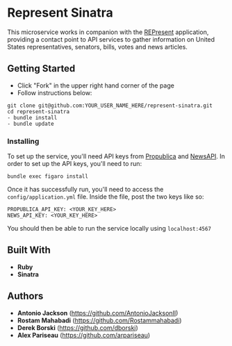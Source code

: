 # Represent Sinatra

This microservice works in companion with the [REPresent](https://github.com/AntonioJacksonII/represent) application, providing a contact point to API services to gather information on United States representatives, senators, bills, votes and news articles.

## Getting Started

* Click "Fork" in the upper right hand corner of the page
* Follow instructions below:

```
git clone git@github.com:YOUR_USER_NAME_HERE/represent-sinatra.git
cd represent-sinatra
- bundle install
- bundle update
```

### Installing

To set up the service, you'll need API keys from [Propublica](https://www.propublica.org/datastore/api/propublica-congress-api) and [NewsAPI](https://newsapi.org/). In order to set up the API keys, you'll need to run:

```
bundle exec figaro install
```

Once it has successfully run, you'll need to access the ```config/application.yml``` file. Inside the file, post the two keys like so:

```
PROPUBLICA_API_KEY: <YOUR_KEY_HERE>
NEWS_API_KEY: <YOUR_KEY_HERE>
```

You should then be able to run the service locally using ```localhost:4567```

## Built With

* **Ruby**
* **Sinatra**

## Authors

- **Antonio Jackson** (https://github.com/AntonioJacksonII) 
- **Rostam Mahabadi** (https://github.com/Rostammahabadi) 
- **Derek Borski** (https://github.com/dborski) 
- **Alex Pariseau** (https://github.com/arpariseau)
